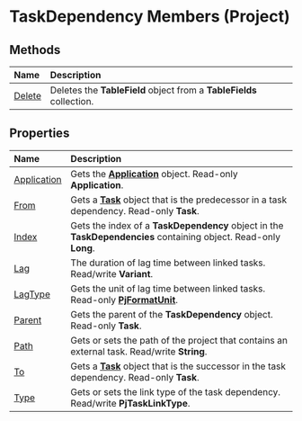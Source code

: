 
# TaskDependency Members (Project)


## Methods



|**Name**|**Description**|
|:-----|:-----|
| [Delete](02ed131a-8035-5074-e88c-f0c64e6808ad.md)|Deletes the  **TableField** object from a **TableFields** collection.|

## Properties



|**Name**|**Description**|
|:-----|:-----|
| [Application](86e0bda9-123b-989d-e173-4d7224fc36b9.md)|Gets the  **[Application](8eb91712-7784-a102-38c0-19bb056c27e9.md)** object. Read-only **Application**.|
| [From](76127fff-e8c0-f5b4-da5b-510a5f2222fa.md)|Gets a  **[Task](bc6bb4a5-95a6-9d1f-3e28-92b9548a544a.md)** object that is the predecessor in a task dependency. Read-only **Task**.|
| [Index](709c6af8-e383-8d41-e4d5-2e928d450905.md)|Gets the index of a  **TaskDependency** object in the **TaskDependencies** containing object. Read-only **Long**.|
| [Lag](d3370ea3-5485-24d5-e363-ec4b5a0ec95b.md)|The duration of lag time between linked tasks. Read/write  **Variant**.|
| [LagType](0c055a94-ea5f-1267-0b61-d3a50c6bc9b4.md)|Gets the unit of lag time between linked tasks. Read-only  **[PjFormatUnit](51cbe9ff-f4af-c02b-365a-e1db0ee1fb57.md)**.|
| [Parent](74ee0cd7-07cd-6be3-1e11-06b0eede5373.md)|Gets the parent of the  **TaskDependency** object. Read-only **Task**.|
| [Path](d6007a61-9079-7a19-93ea-94f3d6e880f1.md)|Gets or sets the path of the project that contains an external task. Read/write  **String**.|
| [To](b2b26a7c-cbbd-c61c-a598-a04d9628fe0f.md)|Gets a  **[Task](bc6bb4a5-95a6-9d1f-3e28-92b9548a544a.md)** object that is the successor in the task dependency. Read-only **Task**.|
| [Type](fb8203b5-72ab-8b10-6698-461a75fce588.md)|Gets or sets the link type of the task dependency. Read/write  **PjTaskLinkType**.|
